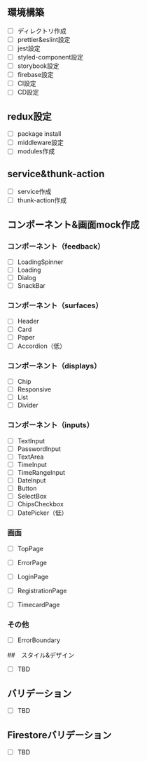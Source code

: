 ## 環境構築

- [ ] ディレクトリ作成
- [ ] prettier&eslint設定
- [ ] jest設定
- [ ] styled-component設定
- [ ] storybook設定
- [ ] firebase設定
- [ ] CI設定
- [ ] CD設定

## redux設定

- [ ] package install
- [ ] middleware設定
- [ ] modules作成

## service&thunk-action

- [ ] service作成
- [ ] thunk-action作成

## コンポーネント&画面mock作成

### コンポーネント（feedback）

- [ ] LoadingSpinner
- [ ] Loading
- [ ] Dialog
- [ ] SnackBar

### コンポーネント（surfaces）

- [ ] Header
- [ ] Card
- [ ] Paper
- [ ] Accordion（低）

### コンポーネント（displays）

- [ ] Chip
- [ ] Responsive
- [ ] List
- [ ] Divider

### コンポーネント（inputs）

- [ ] TextInput
- [ ] PasswordInput
- [ ] TextArea
- [ ] TimeInput
- [ ] TimeRangeInput
- [ ] DateInput
- [ ] Button
- [ ] SelectBox
- [ ] ChipsCheckbox
- [ ] DatePicker（低）

### 画面

- [ ] TopPage
- [ ] ErrorPage
- [ ] LoginPage
- [ ] RegistrationPage
- [ ] TimecardPage


### その他

- [ ] ErrorBoundary

##　スタイル&デザイン

- [ ] TBD

## バリデーション

- [ ] TBD

## Firestoreバリデーション

- [ ] TBD
